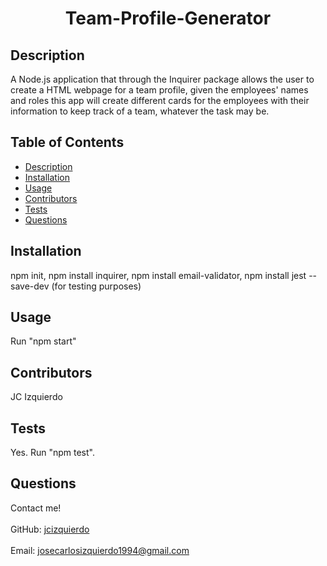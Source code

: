 <h1 align="center">Team-Profile-Generator</h1>

## Description
A Node.js application that through the Inquirer package allows the user to create a HTML webpage for a team profile, given the employees' names and roles this app will create different cards for the employees with their information to keep track of a team, whatever the task may be.

## Table of Contents
- [Description](#description)
- [Installation](#installation)
- [Usage](#usage)
- [Contributors](#contributors)
- [Tests](#tests)
- [Questions](#questions)

## Installation
npm init, npm install inquirer, npm install email-validator, npm install jest --save-dev (for testing purposes)

## Usage
Run "npm start"

## Contributors
JC Izquierdo

## Tests
Yes. Run "npm test".

## Questions
Contact me!<br />
<br />
GitHub: [jcizquierdo](https://github.com/jcizquierdo)<br />
<br />
Email: josecarlosizquierdo1994@gmail.com<br /><br />